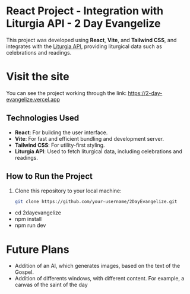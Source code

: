 # React Project - Integration with Liturgia API - 2 Day Evangelize

This project was developed using **React**, **Vite**, and **Tailwind CSS**, and integrates with the [Liturgia API](https://liturgia.up.railway.app/), providing liturgical data such as celebrations and readings.

# Visit the site

You can see the project working through the link: https://2-day-evangelize.vercel.app

## Technologies Used

- **React**: For building the user interface.
- **Vite**: For fast and efficient bundling and development server.
- **Tailwind CSS**: For utility-first styling.
- **Liturgia API**: Used to fetch liturgical data, including celebrations and readings.

## How to Run the Project

1. Clone this repository to your local machine:

   ```bash
   git clone https://github.com/your-username/2DayEvangelize.git

- cd 2dayevangelize
- npm install
- npm run dev

# Future Plans
- Addition of an AI, which generates images, based on the text of the Gospel.
- Addition of differents windows, with different content. For example, a canvas of the saint of the day 
